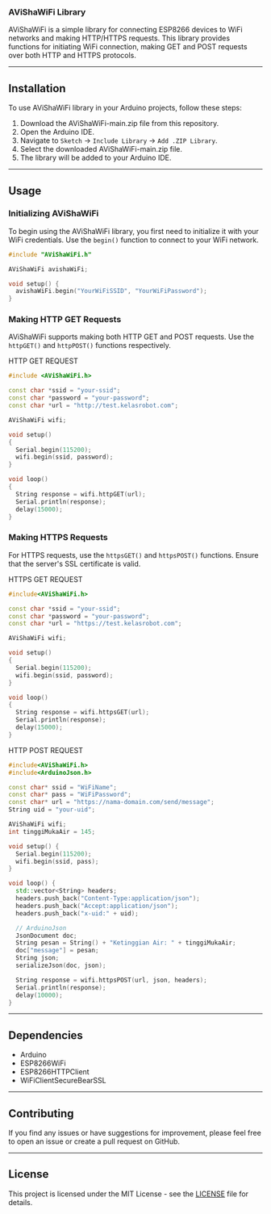 
### AViShaWiFi Library

AViShaWiFi is a simple library for connecting ESP8266 devices to WiFi networks and making HTTP/HTTPS requests. This library provides functions for initiating WiFi connection, making GET and POST requests over both HTTP and HTTPS protocols.

---

## Installation

To use AViShaWiFi library in your Arduino projects, follow these steps:

1. Download the AViShaWiFi-main.zip file from this repository.
2. Open the Arduino IDE.
3. Navigate to `Sketch` -> `Include Library` -> `Add .ZIP Library`.
4. Select the downloaded AViShaWiFi-main.zip file.
5. The library will be added to your Arduino IDE.

---

## Usage

### Initializing AViShaWiFi

To begin using the AViShaWiFi library, you first need to initialize it with your WiFi credentials. Use the `begin()` function to connect to your WiFi network.

```cpp
#include "AViShaWiFi.h"

AViShaWiFi avishaWiFi;

void setup() {
  avishaWiFi.begin("YourWiFiSSID", "YourWiFiPassword");
}
```

### Making HTTP GET Requests

AViShaWiFi supports making both HTTP GET and POST requests. Use the `httpGET()` and `httpPOST()` functions respectively.

HTTP GET REQUEST

```cpp
#include <AViShaWiFi.h>

const char *ssid = "your-ssid";
const char *password = "your-password";
const char *url = "http://test.kelasrobot.com";

AViShaWiFi wifi;

void setup()
{
  Serial.begin(115200);
  wifi.begin(ssid, password);
}

void loop()
{
  String response = wifi.httpGET(url);
  Serial.println(response);
  delay(15000);
}
```

### Making HTTPS Requests

For HTTPS requests, use the `httpsGET()` and `httpsPOST()` functions. Ensure that the server's SSL certificate is valid.

HTTPS GET REQUEST

```cpp
#include<AViShaWiFi.h>

const char *ssid = "your-ssid";
const char *password = "your-password";
const char *url = "https://test.kelasrobot.com";

AViShaWiFi wifi;

void setup()
{
  Serial.begin(115200);
  wifi.begin(ssid, password);
}

void loop()
{
  String response = wifi.httpsGET(url);
  Serial.println(response);
  delay(15000);
}
```
HTTP POST REQUEST
```cpp
#include<AViShaWiFi.h>
#include<ArduinoJson.h>

const char* ssid = "WiFiName";
const char* pass = "WiFiPassword";
const char* url = "https://nama-domain.com/send/message";
String uid = "your-uid";

AViShaWiFi wifi;
int tinggiMukaAir = 145;

void setup() {
  Serial.begin(115200);
  wifi.begin(ssid, pass);
}

void loop() {
  std::vector<String> headers;
  headers.push_back("Content-Type:application/json");
  headers.push_back("Accept:application/json");
  headers.push_back("x-uid:" + uid);

  // ArduinoJson
  JsonDocument doc;
  String pesan = String() + "Ketinggian Air: " + tinggiMukaAir;
  doc["message"] = pesan;
  String json;
  serializeJson(doc, json);

  String response = wifi.httpsPOST(url, json, headers);
  Serial.println(response);
  delay(10000);
}
```

---

## Dependencies

- Arduino
- ESP8266WiFi
- ESP8266HTTPClient
- WiFiClientSecureBearSSL

---

## Contributing

If you find any issues or have suggestions for improvement, please feel free to open an issue or create a pull request on GitHub.

---

## License

This project is licensed under the MIT License - see the [LICENSE](LICENSE) file for details.
```

